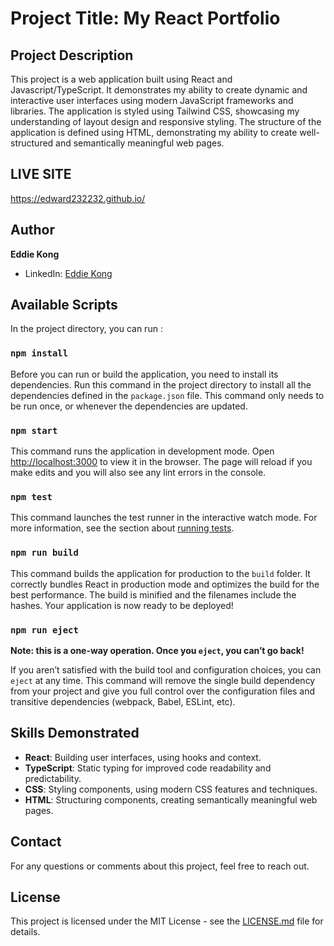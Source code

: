 # Project Title: My React Portfolio 

## Project Description

This project is a web application built using React and Javascript/TypeScript. It demonstrates my ability to create dynamic and interactive user interfaces using modern JavaScript frameworks and libraries. The application is styled using Tailwind CSS, showcasing my understanding of layout design and responsive styling. The structure of the application is defined using HTML, demonstrating my ability to create well-structured and semantically meaningful web pages.

## LIVE SITE
https://edward232232.github.io/

## Author

**Eddie Kong**
- LinkedIn: [Eddie Kong](https://www.linkedin.com/in/eddie-k-7a88514b/)

## Available Scripts

In the project directory, you can run :

### `npm install`

Before you can run or build the application, you need to install its dependencies. Run this command in the project directory to install all the dependencies defined in the `package.json` file. This command only needs to be run once, or whenever the dependencies are updated.

### `npm start`

This command runs the application in development mode. Open [http://localhost:3000](http://localhost:3000) to view it in the browser. The page will reload if you make edits and you will also see any lint errors in the console.

### `npm test`

This command launches the test runner in the interactive watch mode. For more information, see the section about [running tests](https://facebook.github.io/create-react-app/docs/running-tests).

### `npm run build`

This command builds the application for production to the `build` folder. It correctly bundles React in production mode and optimizes the build for the best performance. The build is minified and the filenames include the hashes. Your application is now ready to be deployed!

### `npm run eject`

**Note: this is a one-way operation. Once you `eject`, you can’t go back!**

If you aren’t satisfied with the build tool and configuration choices, you can `eject` at any time. This command will remove the single build dependency from your project and give you full control over the configuration files and transitive dependencies (webpack, Babel, ESLint, etc).

## Skills Demonstrated

- **React**: Building user interfaces, using hooks and context.
- **TypeScript**: Static typing for improved code readability and predictability.
- **CSS**: Styling components, using modern CSS features and techniques.
- **HTML**: Structuring components, creating semantically meaningful web pages.

## Contact

For any questions or comments about this project, feel free to reach out.

## License

This project is licensed under the MIT License - see the [LICENSE.md](LICENSE.md) file for details.
